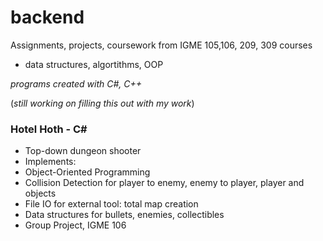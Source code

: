 # backend 
Assignments, projects, coursework from IGME 105,106, 209, 309 courses
 - data structures, algortithms, OOP

*programs created with C#, C++*

(*still working on filling this out with my work*)

 ### Hotel Hoth - C#
  - Top-down dungeon shooter 
  - Implements: 
   - Object-Oriented Programming 
   - Collision Detection for player to enemy, enemy to player, player and objects
   - File IO for external tool: total map creation
   - Data structures for bullets, enemies, collectibles
  - Group Project, IGME 106

